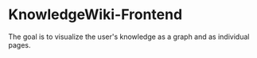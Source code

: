 # KnowledgeWiki-Frontend
The goal is to visualize the user's knowledge as a graph and as individual pages.
